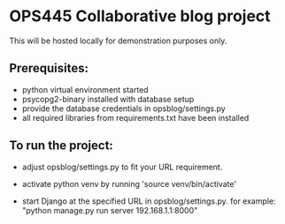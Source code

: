# **OPS445 Collaborative blog project**

This will be hosted locally for demonstration purposes only. 

## Prerequisites:
- python virtual environment started
- psycopg2-binary installed with database setup
- provide the database credentials in opsblog/settings.py
- all required libraries from requirements.txt have been installed

## To run the project:

- adjust opsblog/settings.py to fit your URL requirement.

- activate python venv by running 'source venv/bin/activate'

- start Django at the specified URL in opsblog/settings.py. for example: "python manage.py run server 192.168.1.1:8000"
